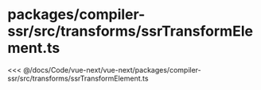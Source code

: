 # packages/compiler-ssr/src/transforms/ssrTransformElement.ts

<<< @/docs/Code/vue-next/vue-next/packages/compiler-ssr/src/transforms/ssrTransformElement.ts
